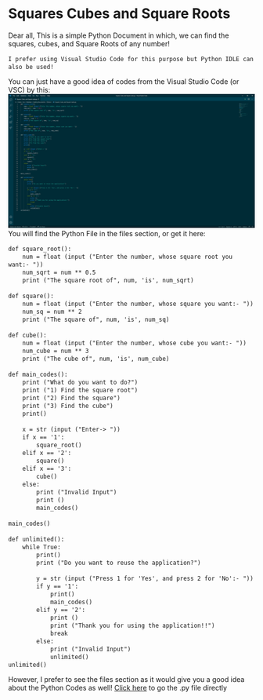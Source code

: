 # Squares Cubes and Square Roots
Dear all, This is a simple Python Document in which, we can find the squares, cubes, and Square Roots of any number!
```
I prefer using Visual Studio Code for this purpose but Python IDLE can also be used!
```
You can just have a good idea of codes from the Visual Studio Code (or VSC) by this:
<img src = "Codes.png"></img>
You will find the Python File in the files section, or get it here:
```
def square_root():
    num = float (input ("Enter the number, whose square root you want:- "))
    num_sqrt = num ** 0.5
    print ("The square root of", num, 'is', num_sqrt)

def square():
    num = float (input ("Enter the number, whose square you want:- "))
    num_sq = num ** 2
    print ("The square of", num, 'is', num_sq)

def cube():
    num = float (input ("Enter the number, whose cube you want:- "))
    num_cube = num ** 3
    print ("The cube of", num, 'is', num_cube)

def main_codes():
    print ("What do you want to do?")
    print ("1) Find the square root")
    print ("2) Find the square")
    print ("3) Find the cube")
    print()

    x = str (input ("Enter-> "))
    if x == '1':
        square_root()
    elif x == '2':
        square()
    elif x == '3':
        cube()
    else:
        print ("Invalid Input")
        print ()
        main_codes()

main_codes()

def unlimited():
    while True:
        print()
        print ("Do you want to reuse the application?")

        y = str (input ("Press 1 for 'Yes', and press 2 for 'No':- "))
        if y == '1':
            print()
            main_codes()
        elif y == '2':
            print ()
            print ("Thank you for using the application!!")
            break
        else:
            print ("Invalid Input")
            unlimited()
unlimited()
```

However, I prefer to see the files section as it would give you a good idea about the Python Codes as well! [Click here](https://github.com/Subrat2006/Squares-Cubes-and-Square-Roots/blob/main/Square%2C%20Cube%2C%20and%20Square%20roots.py) to go the .py file directly
